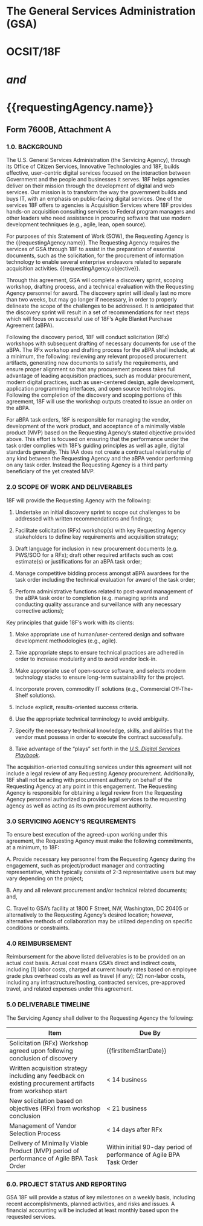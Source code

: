 # The General Services Administration (GSA)

# OCSIT/18F

# *and*

# {{requestingAgency.name}}

## Form 7600B, Attachment A

### 1.0. BACKGROUND

The U.S. General Services Administration (the Servicing Agency), through its Office of Citizen Services, Innovative Technologies and 18F, builds effective, user-centric digital services focused on the interaction between Government and the people and businesses it serves. 18F helps agencies deliver on their mission through the development of digital and web services. Our mission is to transform the way the government builds and buys IT, with an emphasis on public-facing digital services. One of the services 18F offers to agencies is Acquisition Services where 18F provides hands-on acquisition consulting services to Federal program managers and other leaders who need assistance in procuring software that use modern development techniques (e.g., agile, lean, open source).

For purposes of this Statement of Work (SOW), the Requesting Agency is the {{requestingAgency.name}}. The Requesting Agency requires the services of GSA through 18F to assist in the preparation of essential documents, such as the solicitation, for the procurement of information technology to enable several enterprise endeavors related to separate acquisition activities. {{requestingAgency.objective}}.

Through this agreement, GSA will complete a discovery sprint, scoping workshop, drafting process, and a technical evaluation with the Requesting Agency personnel for award. The discovery sprint will ideally last no more than two weeks, but may go longer if necessary, in order to properly delineate the scope of the challenges to be addressed. It is anticipated that the discovery sprint will result in a set of recommendations for next steps which will focus on successful use of 18F’s Agile Blanket Purchase Agreement (aBPA).

Following the discovery period, 18F will conduct solicitation (RFx) workshops with subsequent drafting of necessary documents for use of the aBPA. The RFx workshop and drafting process for the aBPA shall include, at a minimum, the following: reviewing any relevant proposed procurement artifacts, generating new documents to satisfy the requirements, and ensure proper alignment so that any procurement process takes full advantage of leading acquisition practices, such as modular procurement, modern digital practices, such as user-centered design, agile development, application programming interfaces, and open source technologies. Following the completion of the discovery and scoping portions of this agreement, 18F will use the workshop outputs created to issue an order on the aBPA.

For aBPA task orders, 18F is responsible for managing the vendor, development of the work product, and acceptance of a minimally viable product (MVP) based on the Requesting Agency’s stated objective provided above. This effort is focused on ensuring that the performance under the task order complies with 18F’s guiding principles as well as agile, digital standards generally. This IAA does not create a contractual relationship of any kind between the Requesting Agency and the aBPA vendor performing on any task order. Instead the Requesting Agency is a third party beneficiary of the yet created MVP.

### 2.0 SCOPE OF WORK AND DELIVERABLES

18F will provide the Requesting Agency with the following:

1.  Undertake an initial discovery sprint to scope out challenges to be addressed with written recommendations and findings;

2.  Facilitate solicitation (RFx) workshop(s) with key Requesting Agency stakeholders to define key requirements and acquisition strategy;

3.  Draft language for inclusion in new procurement documents (e.g. PWS/SOO for a RFx); draft other required artifacts such as cost estimate(s) or justifications for an aBPA task order;

4.  Manage competitive bidding process amongst aBPA awardees for the task order including the technical evaluation for award of the task order;

5.  Perform administrative functions related to post-award management of the aBPA task order to completion (e.g. managing sprints and conducting quality assurance and surveillance with any necessary corrective actions);

Key principles that guide 18F’s work with its clients:

1.  Make appropriate use of human/user-centered design and software development methodologies (e.g., agile).

2.  Take appropriate steps to ensure technical practices are adhered in order to increase modularity and to avoid vendor lock-in.

3.  Make appropriate use of open-source software, and selects modern technology stacks to ensure long-term sustainability for the project.

4.  Incorporate proven, commodity IT solutions (e.g., Commercial Off-The-Shelf solutions).

5.  Include explicit, results-oriented success criteria.

6.  Use the appropriate technical terminology to avoid ambiguity.

7.  Specify the necessary technical knowledge, skills, and abilities that the vendor must possess in order to execute the contract successfully.

8.  Take advantage of the “plays” set forth in the *[U.S. Digital Services Playbook](https://playbook.cio.gov/)*.

The acquisition-oriented consulting services under this agreement will not include a legal review of any Requesting Agency procurement. Additionally, 18F shall not be acting with procurement authority on behalf of the Requesting Agency at any point in this engagement. The Requesting Agency is responsible for obtaining a legal review from the Requesting Agency personnel authorized to provide legal services to the requesting agency as well as acting as its own procurement authority.

### 3.0 SERVICING AGENCY’S REQUIREMENTS

To ensure best execution of the agreed-upon working under this agreement, the Requesting Agency must make the following commitments, at a minimum, to 18F:

A.  Provide necessary key personnel from the Requesting Agency during the engagement, such as project/product manager and contracting representative, which typically consists of 2-3 representative users but may vary depending on the project;

B.  Any and all relevant procurement and/or technical related documents; and,

C.  Travel to GSA’s facility at 1800 F Street, NW, Washington, DC 20405 or alternatively to the Requesting Agency’s desired location; however, alternative methods of collaboration may be utilized depending on specific conditions or constraints.

### 4.0 REIMBURSEMENT

Reimbursement for the above listed deliverables is to be provided on an actual cost basis. Actual cost means GSA’s direct and indirect costs, including (1) labor costs, charged at current hourly rates based on employee grade plus overhead costs as well as travel (if any); (2) non-labor costs, including any infrastructure/hosting, contracted services, pre-approved travel, and related expenses under this agreement.

### 5.0 DELIVERABLE TIMELINE

The Servicing Agency shall deliver to the Requesting Agency the following:

| Item | Due By |
|------------------------------------------------------------------------------------------------------------|-----------------------|
| Solicitation (RFx) Workshop agreed upon following conclusion of discovery | {{firstItemStartDate}} |
|  Written acquisition strategy including any feedback on existing procurement artifacts from workshop start | < 14 business |
| New solicitation based on objectives (RFx) from workshop conclusion | < 21 business |
| Management of Vendor Selection Process | < 14 days after RFx |
| Delivery of Minimally Viable Product (MVP) period of performance of Agile BPA Task Order | Within initial 90-day period of performance of Agile BPA Task Order

### 6.0. PROJECT STATUS AND REPORTING

GSA 18F will provide a status of key milestones on a weekly basis, including recent accomplishments, planned activities, and risks and issues. A financial accounting will be included at least monthly based upon the requested services.
